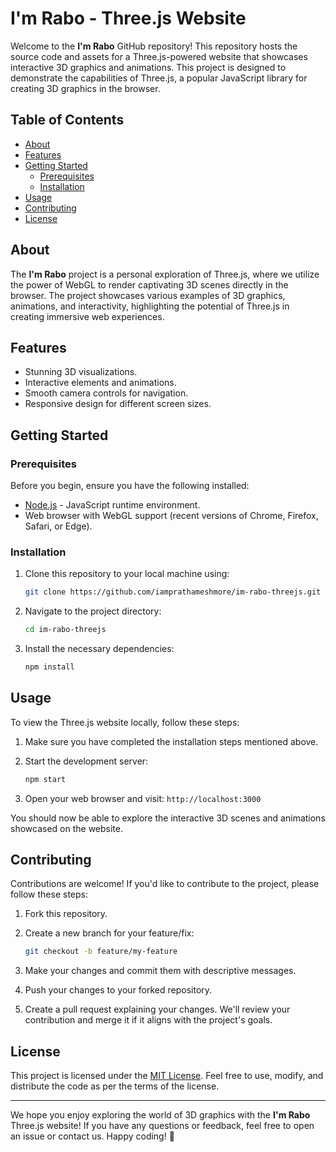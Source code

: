 # I'm Rabo - Three.js Website

Welcome to the **I'm Rabo** GitHub repository! This repository hosts the source code and assets for a Three.js-powered website that showcases interactive 3D graphics and animations. This project is designed to demonstrate the capabilities of Three.js, a popular JavaScript library for creating 3D graphics in the browser.

## Table of Contents

- [About](#about)
- [Features](#features)
- [Getting Started](#getting-started)
  - [Prerequisites](#prerequisites)
  - [Installation](#installation)
- [Usage](#usage)
- [Contributing](#contributing)
- [License](#license)

## About

The **I'm Rabo** project is a personal exploration of Three.js, where we utilize the power of WebGL to render captivating 3D scenes directly in the browser. The project showcases various examples of 3D graphics, animations, and interactivity, highlighting the potential of Three.js in creating immersive web experiences.

## Features

- Stunning 3D visualizations.
- Interactive elements and animations.
- Smooth camera controls for navigation.
- Responsive design for different screen sizes.

## Getting Started

### Prerequisites

Before you begin, ensure you have the following installed:

- [Node.js](https://nodejs.org/) - JavaScript runtime environment.
- Web browser with WebGL support (recent versions of Chrome, Firefox, Safari, or Edge).

### Installation

1. Clone this repository to your local machine using:

   ```bash
   git clone https://github.com/iamprathameshmore/im-rabo-threejs.git
   ```

2. Navigate to the project directory:

   ```bash
   cd im-rabo-threejs
   ```

3. Install the necessary dependencies:

   ```bash
   npm install
   ```

## Usage

To view the Three.js website locally, follow these steps:

1. Make sure you have completed the installation steps mentioned above.

2. Start the development server:

   ```bash
   npm start
   ```

3. Open your web browser and visit: `http://localhost:3000`

You should now be able to explore the interactive 3D scenes and animations showcased on the website.

## Contributing

Contributions are welcome! If you'd like to contribute to the project, please follow these steps:

1. Fork this repository.

2. Create a new branch for your feature/fix:

   ```bash
   git checkout -b feature/my-feature
   ```

3. Make your changes and commit them with descriptive messages.

4. Push your changes to your forked repository.

5. Create a pull request explaining your changes. We'll review your contribution and merge it if it aligns with the project's goals.

## License

This project is licensed under the [MIT License](LICENSE). Feel free to use, modify, and distribute the code as per the terms of the license.

---

We hope you enjoy exploring the world of 3D graphics with the **I'm Rabo** Three.js website! If you have any questions or feedback, feel free to open an issue or contact us. Happy coding! 🚀

